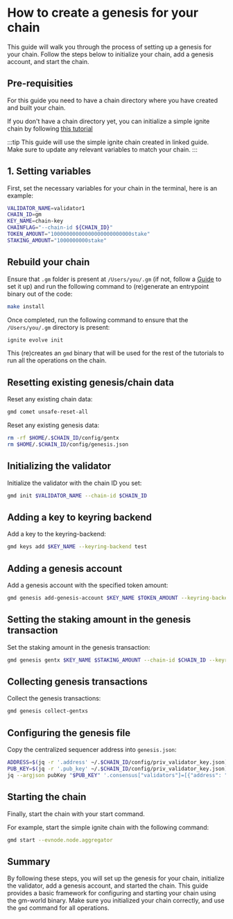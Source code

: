 # How to create a genesis for your chain

This guide will walk you through the process of setting up a genesis for your chain. Follow the steps below to initialize your chain, add a genesis account, and start the chain.

## Pre-requisities

For this guide you need to have a chain directory where you have created and built your chain.

If you don't have a chain directory yet, you can initialize a simple ignite chain by following [this tutorial](./gm-world.md)

:::tip
This guide will use the simple ignite chain created in linked guide. Make sure to update any relevant variables to match your chain.
:::

## 1. Setting variables

First, set the necessary variables for your chain in the terminal, here is an example:

```sh
VALIDATOR_NAME=validator1
CHAIN_ID=gm
KEY_NAME=chain-key
CHAINFLAG="--chain-id ${CHAIN_ID}"
TOKEN_AMOUNT="10000000000000000000000000stake"
STAKING_AMOUNT="1000000000stake"
```

## Rebuild your chain

Ensure that `.gm` folder is present at `/Users/you/.gm` (if not, follow a [Guide](./gm-world.md) to set it up) and run the following command to (re)generate an entrypoint binary out of the code:

```sh
make install
```

Once completed, run the following command to ensure that the `/Users/you/.gm` directory is present:

```sh
ignite evolve init
```

This (re)creates an `gmd` binary that will be used for the rest of the tutorials to run all the operations on the chain.

## Resetting existing genesis/chain data

Reset any existing chain data:

```sh
gmd comet unsafe-reset-all
```

Reset any existing genesis data:

```sh
rm -rf $HOME/.$CHAIN_ID/config/gentx
rm $HOME/.$CHAIN_ID/config/genesis.json
```

## Initializing the validator

Initialize the validator with the chain ID you set:

```sh
gmd init $VALIDATOR_NAME --chain-id $CHAIN_ID
```

## Adding a key to keyring backend

Add a key to the keyring-backend:

```sh
gmd keys add $KEY_NAME --keyring-backend test
```

## Adding a genesis account

Add a genesis account with the specified token amount:

```sh
gmd genesis add-genesis-account $KEY_NAME $TOKEN_AMOUNT --keyring-backend test
```

## Setting the staking amount in the genesis transaction

Set the staking amount in the genesis transaction:

```sh
gmd genesis gentx $KEY_NAME $STAKING_AMOUNT --chain-id $CHAIN_ID --keyring-backend test
```

## Collecting genesis transactions

Collect the genesis transactions:

```sh
gmd genesis collect-gentxs
```

## Configuring the genesis file

Copy the centralized sequencer address into `genesis.json`:

```sh
ADDRESS=$(jq -r '.address' ~/.$CHAIN_ID/config/priv_validator_key.json)
PUB_KEY=$(jq -r '.pub_key' ~/.$CHAIN_ID/config/priv_validator_key.json)
jq --argjson pubKey "$PUB_KEY" '.consensus["validators"]=[{"address": "'$ADDRESS'", "pub_key": $pubKey, "power": "1000", "name": "Evolve Sequencer"}]' ~/.$CHAIN_ID/config/genesis.json > temp.json && mv temp.json ~/.$CHAIN_ID/config/genesis.json
```

## Starting the chain

Finally, start the chain with your start command.

For example, start the simple ignite chain with the following command:

```sh
gmd start --evnode.node.aggregator
```

## Summary

By following these steps, you will set up the genesis for your chain, initialize the validator, add a genesis account, and started the chain. This guide provides a basic framework for configuring and starting your chain using the gm-world binary. Make sure you initialized your chain correctly, and use the `gmd` command for all operations.
